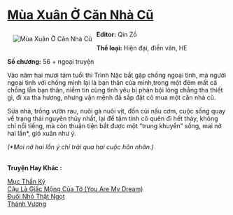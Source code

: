 <a href="https://utruyen.com/mua-xuan-o-can-nha-cu/15949/" title="Mùa Xuân Ở Căn Nhà Cũ"><h1>Mùa Xuân Ở Căn Nhà Cũ</h1></a><div style="display:table"><img align="right" style="float: left; padding: 10px;" src="https://utruyen.com/images/story/200x260/mua-xuan-o-can-nha-cu.jpg" alt="Mùa Xuân Ở Căn Nhà Cũ"><b>Editor:</b> Qin Zồ<p></p><b>Thể loại: </b>Hiện đại, điền văn, HE<p></p><b>Số chương:</b> 56 + ngoại truyện<p></p>Vào năm hai mươi tám tuổi thi Trình Nặc bắt gặp chồng ngoại tình, mà người ngoại tình với chồng mình lại là bạn thân của mình,trong một đêm mất cả chồng lẫn bạn thân, niềm tin cùng tình yêu bị phản bội lòng chẳng tha thiết gì, đi xa tha hương, nhưng vận mệnh đã sắp đặt cô mua một căn nhà cũ.<p></p>Sửa nhà, trồng vườn rau, nuôi gà nuôi vịt, đốn củi nấu cơm, cuộc sống quay về trạng thái nguyên thủy nhất, lại để tâm tình cô quên đi hết thảy, không chỉ nổi tiếng, mà còn thuận tiện bắt được một “trung khuyển” sống, mai nở hai lần*, gió xuân như ý.<p></p><em>(*Mai nở hai lần ý chỉ trải qua hai cuộc hôn nhân.)</em></div><p><br><b>Truyện Hay Khác :</b></p><a href="https://utruyen.com/muc-than-ky/17317/" alt="Mục Thần Ký">Mục Thần Ký</a><br/><a href="https://dammy2019.blogspot.com/2019/11/cau-la-giac-mong-cua-to-you-are-my-dream.html" alt="Cậu Là Giấc Mộng Của Tớ (You Are My Dream)">Cậu Là Giấc Mộng Của Tớ (You Are My Dream)</a><br/><a href="https://truyenngontinhay.wordpress.com/2019/10/03/duoi-nho-that-ngot/" alt="Đuôi Nhỏ Thật Ngọt">Đuôi Nhỏ Thật Ngọt</a><br/><a href="https://truyenhot2020.wordpress.com/2019/12/11/thanh-vuong/" alt="Thánh Vương">Thánh Vương</a><br/>
